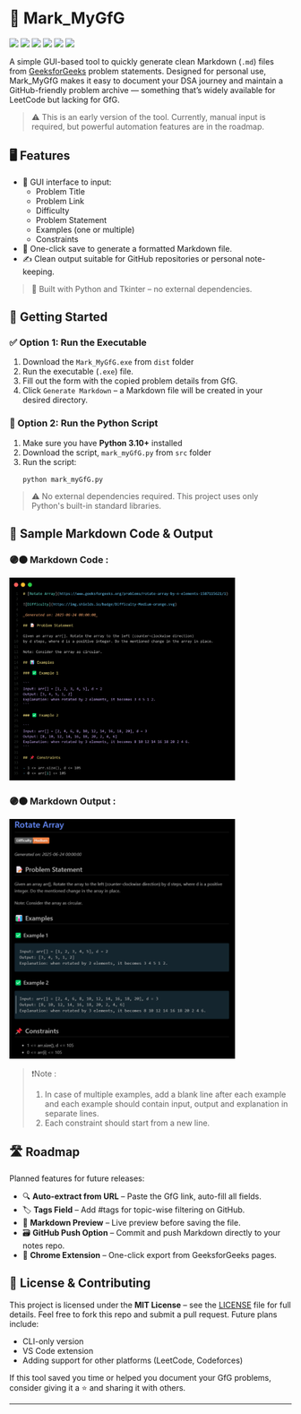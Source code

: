 # 📑 Mark_MyGfG

<p>
  <img src="https://img.shields.io/badge/Language-Python-indigo.svg" />
  <img src="https://img.shields.io/badge/GUI-Tkinter-brown.svg" />
  <img src="https://img.shields.io/badge/Generate-Markdown-black.svg" />
   <img src="https://img.shields.io/badge/Platform-Windows-skyblue.svg" />
  <img src="https://img.shields.io/badge/BuildFor-GeekforGeeks-lightgreen.svg" />
  <img src="https://img.shields.io/badge/License-MIT-bisque.svg" />
</p>

A simple GUI-based tool to quickly generate clean Markdown (`.md`) files from [GeeksforGeeks](https://www.geeksforgeeks.org/) problem statements. Designed for personal use, Mark_MyGfG makes it easy to document your DSA journey and maintain a GitHub-friendly problem archive — something that’s widely available for LeetCode but lacking for GfG.

> ⚠️ This is an early version of the tool. Currently, manual input is required, but powerful automation features are in the roadmap.


## 🖥️ Features

- 📄 GUI interface to input:
  - Problem Title
  - Problem Link
  - Difficulty
  - Problem Statement
  - Examples (one or multiple)
  - Constraints
- 💾 One-click save to generate a formatted Markdown file.
- ✍️ Clean output suitable for GitHub repositories or personal note-keeping.

> 🔧 Built with Python and Tkinter – no external dependencies.


## 🚀 Getting Started

### ✅ Option 1: Run the Executable

1. Download the `Mark_MyGfG.exe` from `dist` folder
2. Run the executable (`.exe`) file.
3. Fill out the form with the copied problem details from GfG.
4. Click `Generate Markdown` – a Markdown file will be created in your desired directory.

### 🐍 Option 2: Run the Python Script

1. Make sure you have **Python 3.10+** installed
2. Download the script, `mark_myGfG.py` from `src` folder
3. Run the script:
   ```
   python mark_myGfG.py
   ```
> ⚠️ No external dependencies required. This project uses only Python's built-in standard libraries.


## 📄 Sample Markdown Code & Output

### 🟣🟠 Markdown Code :
<p>
  <img width="80%" src=./assets/md_codeSnippet.png
</p>

### 🟣🟠 Markdown Output :
<p>
  <img width="80%" src=./assets/md_output.png
</p>

>❗Note : 
> 1. In case of multiple examples, add a blank line after each example and each example should contain input, output and explanation in separate lines.
> 2. Each constraint should start from a new line.

## 🛣️ Roadmap

Planned features for future releases:

* 🔍 **Auto-extract from URL** – Paste the GfG link, auto-fill all fields.
* 🏷️ **Tags Field** – Add #tags for topic-wise filtering on GitHub.
* 🧠 **Markdown Preview** – Live preview before saving the file.
* 🗃️ **GitHub Push Option** – Commit and push Markdown directly to your notes repo.
* 🧩 **Chrome Extension** – One-click export from GeeksforGeeks pages.


## 📄 License & Contributing

This project is licensed under the **MIT License** – see the [LICENSE](./LICENSE) file for full details. Feel free to fork this repo and submit a pull request. Future plans include:
* CLI-only version
* VS Code extension
* Adding support for other platforms (LeetCode, Codeforces)

If this tool saved you time or helped you document your GfG problems, consider giving it a ⭐ and sharing it with others.

---

